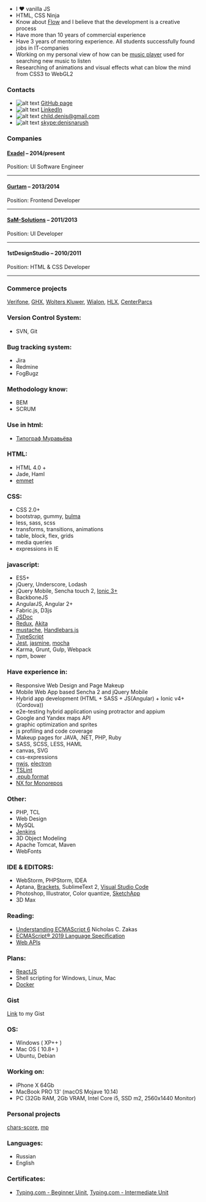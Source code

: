 - I ❤ vanilla JS
- HTML, CSS Ninja
- Know about [Flow](https://en.wikipedia.org/wiki/Flow_(psychology)) and I believe that the development is a creative process
- Have more than 10 years of commercial experience
- Have 3 years of mentoring experience. All students successfully found jobs in IT-companies
- Working on my personal view of how can be [music player](https://github.com/denisnarush/mp) used for searching new music to listen
- Researching of animations and visual effects what can blow the mind from CSS3 to WebGL2

### Contacts
- ![alt text][github-icon] [GitHub page](https://github.com/denisnarush)
- ![alt text][linkedin-icon] [LinkedIn](https://www.linkedin.com/in/denisnarush/)
- ![alt text][email-icon] [child.denis@gmail.com](mailto:child.denis@gmail.com)
- ![alt text][skype-icon] [skype:denisnarush](skype:denisnarush?chat)




### Companies
#### [Exadel](https://exadel.com) – 2014/present
Position: UI Software Engineer

___
#### [Gurtam](https://gurtam.com) – 2013/2014
Position: Frontend Developer

___
#### [SaM-Solutions](https://www.sam-solutions.com) – 2011/2013
Position: UI Developer

___
#### 1stDesignStudio – 2010/2011
Position: HTML & CSS Developer

___

### Commerce projects
[Verifone](https://verifone.com), [GHX](https://ghx.com), [Wolters Kluwer](https://wolterskluwer.com), [Wialon](https://gurtam.com/en/wialon), [HLX](https://www.hlx.com), [CenterParcs](https://www.centerparcs.com)

### Version Control System:
- SVN, Git

### Bug tracking system:
- Jira
- Redmine
- FogBugz

### Methodology know:
- BEM
- SCRUM

### Use in html:
- [Типограф Муравьёва](http://mdash.ru)

### HTML:
- HTML 4.0 +
- Jade, Haml
- [emmet](https://emmet.io)

### CSS:
- CSS 2.0+
- bootstrap, gummy, [bulma](https://bulma.io/)
- less, sass, scss
- transforms, transitions, animations
- table, block, flex, grids
- media queries
- expressions in IE

### javascript:
- ES5+
- jQuery, Underscore, Lodash
- jQuery Mobile, Sencha touch 2, [Ionic 3+](https://ionicframework.com/)
- BackboneJS
- AngularJS, Angular 2+
- Fabric.js, D3js
- [JSDoc](https://jsdoc.app)
- [Redux](https://redux.js.org/), [Akita](https://netbasal.gitbook.io/akita/)
- [mustache](https://mustache.github.io), [Handlebars.js](http://handlebarsjs.com)
- [TypeScript](https://www.typescriptlang.org)
- [Jest](https://jestjs.io/), [jasmine](https://jasmine.github.io), [mocha](https://mochajs.org)
- Karma, Grunt, Gulp, Webpack
- npm, bower

### Have experience in:
- Responsive Web Design and Page Makeup
- Mobile Web App based Sencha 2 and jQuery Mobile
- Hybrid app development (HTML + SASS + JS(Angular) + Ionic v4+(Cordova))
- e2e-testing hybrid application using protractor and appium
- Google and Yandex maps API
- graphic optimization and sprites
- js profiling and code coverage
- Makeup pages for JAVA, .NET, PHP, Ruby
- SASS, SCSS, LESS, HAML
- canvas, SVG
- css-expressions
- [nwjs](https://nwjs.io), [electron](https://electronjs.org)
- [TSLint](https://palantir.github.io/tslint/)
- [.epub format](https://en.wikipedia.org/wiki/EPUB)
- [NX for Monorepos](https://nx.dev/)

### Other:
- PHP, TCL
- Web Design
- MySQL
- [Jenkins](https://jenkins.io)
- 3D Object Modeling
- Apache Tomcat, Maven
- WebFonts

### IDE & EDITORS:
- WebStorm, PHPStorm, IDEA
- Aptana, [Brackets](http://brackets.io/), SublimeText 2, [Visual Studio Code](https://code.visualstudio.com/)
- Photoshop, Illustrator, Color quantize, [SketchApp](https://www.sketchapp.com)
- 3D Max

### Reading:
- [Understanding ECMAScript 6](https://github.com/nzakas/understandinges6) Nicholas C. Zakas
- [ECMAScript® 2019 Language Specification](https://tc39.github.io/ecma262/)
- [Web APIs](https://developer.mozilla.org/en-US/docs/Web/API)

### Plans:
- [ReactJS](https://reactjs.org/)
- Shell scripting for Windows, Linux, Mac
- [Docker](https://www.docker.com/)

### Gist
[Link](https://gist.github.com/denisnarush) to my Gist

### OS:
- Windows ( XP++ )
- Mac OS ( 10.8+ )
- Ubuntu, Debian

### Working on:
- iPhone X 64Gb
- MacBook PRO 13' (macOS Mojave 10.14)
- PC (32Gb RAM, 2Gb VRAM, Intel Core i5, SSD m2, 2560x1440 Monitor)

### Personal projects
[chars-score](https://github.com/denisnarush/chars-score), [mp](https://github.com/denisnarush/mp)

### Languages:
- Russian
- English

### Certificates:
- [Typing.com - Beginner Uinit](https://www.typing.com/apiv1/student/units/1/108551407/certificate), [Typing.com - Intermediate Unit](https://www.typing.com/apiv1/student/units/2/108551407/certificate)


[skype-icon]: https://img.icons8.com/windows/20/000000/skype.png "Skype Icon"
[email-icon]: https://img.icons8.com/windows/20/000000/email.png "Email Icon"
[github-icon]: https://img.icons8.com/windows/20/000000/github.png "GitHub Icon"
[linkedin-icon]: https://img.icons8.com/windows/20/000000/linkedin.png "LinkedIn Icon"
